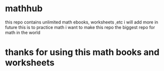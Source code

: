# mathhub

this repo contains unlimited math ebooks, worksheets ,etc
i will add more in future
this is to practice math
i want to make this repo the biggest repo for math in the world
 
 # thanks for using this math books and worksheets
 
